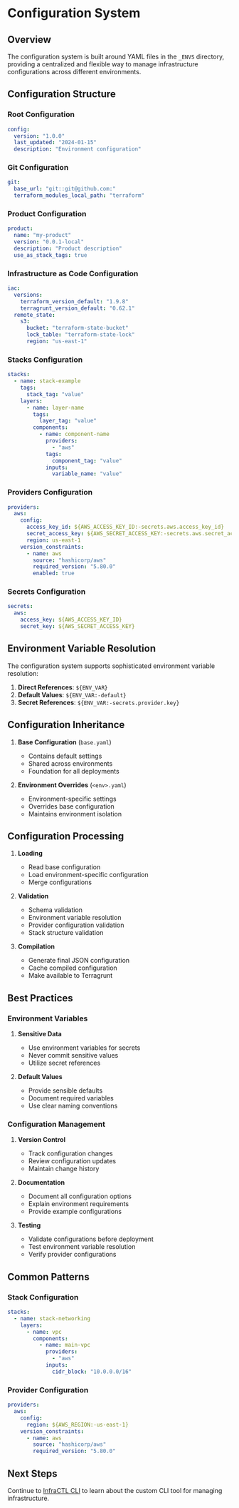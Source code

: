 # Configuration System

## Overview

The configuration system is built around YAML files in the `_ENVS` directory, providing a centralized and flexible way to manage infrastructure configurations across different environments.

## Configuration Structure

### Root Configuration

```yaml
config:
  version: "1.0.0"
  last_updated: "2024-01-15"
  description: "Environment configuration"
```

### Git Configuration

```yaml
git:
  base_url: "git::git@github.com:"
  terraform_modules_local_path: "terraform"
```

### Product Configuration

```yaml
product:
  name: "my-product"
  version: "0.0.1-local"
  description: "Product description"
  use_as_stack_tags: true
```

### Infrastructure as Code Configuration

```yaml
iac:
  versions:
    terraform_version_default: "1.9.8"
    terragrunt_version_default: "0.62.1"
  remote_state:
    s3:
      bucket: "terraform-state-bucket"
      lock_table: "terraform-state-lock"
      region: "us-east-1"
```

### Stacks Configuration

```yaml
stacks:
  - name: stack-example
    tags:
      stack_tag: "value"
    layers:
      - name: layer-name
        tags:
          layer_tag: "value"
        components:
          - name: component-name
            providers:
              - "aws"
            tags:
              component_tag: "value"
            inputs:
              variable_name: "value"
```

### Providers Configuration

```yaml
providers:
  aws:
    config:
      access_key_id: ${AWS_ACCESS_KEY_ID:-secrets.aws.access_key_id}
      secret_access_key: ${AWS_SECRET_ACCESS_KEY:-secrets.aws.secret_access_key}
      region: us-east-1
    version_constraints:
      - name: aws
        source: "hashicorp/aws"
        required_version: "5.80.0"
        enabled: true
```

### Secrets Configuration

```yaml
secrets:
  aws:
    access_key: ${AWS_ACCESS_KEY_ID}
    secret_key: ${AWS_SECRET_ACCESS_KEY}
```

## Environment Variable Resolution

The configuration system supports sophisticated environment variable resolution:

1. **Direct References**: `${ENV_VAR}`
2. **Default Values**: `${ENV_VAR:-default}`
3. **Secret References**: `${ENV_VAR:-secrets.provider.key}`

## Configuration Inheritance

1. **Base Configuration** (`base.yaml`)

   - Contains default settings
   - Shared across environments
   - Foundation for all deployments

2. **Environment Overrides** (`<env>.yaml`)
   - Environment-specific settings
   - Overrides base configuration
   - Maintains environment isolation

## Configuration Processing

1. **Loading**

   - Read base configuration
   - Load environment-specific configuration
   - Merge configurations

2. **Validation**

   - Schema validation
   - Environment variable resolution
   - Provider configuration validation
   - Stack structure validation

3. **Compilation**
   - Generate final JSON configuration
   - Cache compiled configuration
   - Make available to Terragrunt

## Best Practices

### Environment Variables

1. **Sensitive Data**

   - Use environment variables for secrets
   - Never commit sensitive values
   - Utilize secret references

2. **Default Values**
   - Provide sensible defaults
   - Document required variables
   - Use clear naming conventions

### Configuration Management

1. **Version Control**

   - Track configuration changes
   - Review configuration updates
   - Maintain change history

2. **Documentation**

   - Document all configuration options
   - Explain environment requirements
   - Provide example configurations

3. **Testing**
   - Validate configurations before deployment
   - Test environment variable resolution
   - Verify provider configurations

## Common Patterns

### Stack Configuration

```yaml
stacks:
  - name: stack-networking
    layers:
      - name: vpc
        components:
          - name: main-vpc
            providers:
              - "aws"
            inputs:
              cidr_block: "10.0.0.0/16"
```

### Provider Configuration

```yaml
providers:
  aws:
    config:
      region: ${AWS_REGION:-us-east-1}
    version_constraints:
      - name: aws
        source: "hashicorp/aws"
        required_version: "5.80.0"
```

## Next Steps

Continue to [InfraCTL CLI](04-infractl-cli.md) to learn about the custom CLI tool for managing infrastructure.
